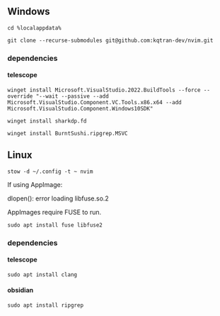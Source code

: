 ## Windows

`cd %localappdata%`

`git clone --recurse-submodules git@github.com:kqtran-dev/nvim.git`

### dependencies

#### telescope

`winget install Microsoft.VisualStudio.2022.BuildTools --force --override "--wait --passive --add Microsoft.VisualStudio.Component.VC.Tools.x86.x64 --add Microsoft.VisualStudio.Component.Windows10SDK"`

`winget install sharkdp.fd`

`winget install BurntSushi.ripgrep.MSVC`

## Linux
`stow -d ~/.config -t ~ nvim`

If using AppImage:

dlopen(): error loading libfuse.so.2

AppImages require FUSE to run.

`sudo apt install fuse libfuse2`

### dependencies
#### telescope
`sudo apt install clang`

#### obsidian
`sudo apt install ripgrep`
